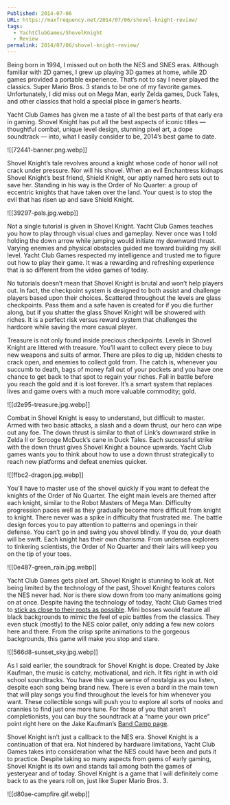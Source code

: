 ```yaml
---
Published: 2014-07-06
URL: https://maxfrequency.net/2014/07/06/shovel-knight-review/
tags:
  - YachtClubGames/ShovelKnight
  - Review
permalink: 2014/07/06/shovel-knight-review/
---
```

Being born in 1994, I missed out on both the NES and SNES eras. Although familiar with 2D games, I grew up playing 3D games at home, while 2D games provided a portable experience. That’s not to say I never played the classics. Super Mario Bros. 3 stands to be one of my favorite games. Unfortunately, I did miss out on Mega Man, early Zelda games, Duck Tales, and other classics that hold a special place in gamer’s hearts.

Yacht Club Games has given me a taste of all the best parts of that early era in gaming. Shovel Knight has put all the best aspects of iconic titles — thoughtful combat, unique level design, stunning pixel art, a dope soundtrack — into, what I easily consider to be, 2014’s best game to date.

![[72441-banner.png.webp]]

Shovel Knight’s tale revolves around a knight whose code of honor will not crack under pressure. Nor will his shovel. When an evil Enchantress kidnaps Shovel Knight’s best friend, Shield Knight, our aptly named hero sets out to save her. Standing in his way is the Order of No Quarter: a group of eccentric knights that have taken over the land.   Your quest is to stop the evil that has risen up and save Shield Knight.

![[39297-pals.jpg.webp]]

Not a single tutorial is given in Shovel Knight. Yacht Club Games teaches you how to play through visual clues and gameplay. Never once was I told holding the down arrow while jumping would initiate my downward thrust. Varying enemies and physical obstacles guided me toward building my skill level. Yacht Club Games respected my intelligence and trusted me to figure out how to play their game. It was a rewarding and refreshing experience that is so different from the video games of today.

No tutorials doesn’t mean that Shovel Knight is brutal and won’t help players out. In fact, the checkpoint system is designed to both assist and challenge players based upon their choices. Scattered throughout the levels are glass checkpoints. Pass them and a safe haven is created for if you die further along, but if you shatter the glass Shovel Knight will be showered with riches. It is a perfect risk versus reward system that challenges the hardcore while saving the more casual player.

Treasure is not only found inside precious checkpoints. Levels in Shovel Knight are littered with treasure. You’ll want to collect every piece to buy new weapons and suits of armor. There are piles to dig up, hidden chests to crack open, and enemies to collect gold from. The catch is, whenever you succumb to death, bags of money fall out of your pockets and you have one chance to get back to that spot to regain your riches. Fall in battle before you reach the gold and it is lost forever. It’s a smart system that replaces lives and game overs with a much more valuable commodity; gold.

![[d2e95-treasure.jpg.webp]]

Combat in Shovel Knight is easy to understand, but difficult to master. Armed with two basic attacks, a slash and a down thrust, our hero can wipe out any foe. The down thrust is similar to that of Link’s downward strike in Zelda II or Scrooge McDuck’s cane in Duck Tales. Each successful strike with the down thrust gives Shovel Knight a bounce upwards.  Yacht Club games wants you to think about how to use a down thrust strategically to reach new platforms and defeat enemies quicker.

![[ffbc2-dragon.jpg.webp]]

You’ll have to master use of the shovel quickly if you want to defeat the knights of the Order of No Quarter. The eight main levels are themed after each knight, similar to the Robot Masters of Mega Man. Difficulty progression paces well as they gradually become more difficult from knight to knight. There never was a spike in difficulty that frustrated me. The battle design forces you to pay attention to patterns and openings in their defense. You can’t go in and swing you shovel blindly. If you do, your death will be swift. Each knight has their own charisma. From undersea explorers to tinkering scientists, the Order of No Quarter and their lairs will keep you on the tip of your toes.

![[0e487-green_rain.jpg.webp]]

Yacht Club Games gets pixel art. Shovel Knight is stunning to look at. Not being limited by the technology of the past, Shovel Knight features colors the NES never had. Nor is there slow down from too many animations going on at once. Despite having the technology of today, Yacht Club Games tried to [stick as close to their roots as possible](http://www.gamasutra.com/blogs/DavidDAngelo/20140625/219383/Breaking_the_NES_for_Shovel_Knight.php). Mini bosses would feature all black backgrounds to mimic the feel of epic battles from the classics. They even stuck (mostly) to the NES color pallet, only adding a few new colors here and there. From the crisp sprite animations to the gorgeous backgrounds, this game will make you stop and stare.

![[566d8-sunset_sky.jpg.webp]]

As I said earlier, the soundtrack for Shovel Knight is dope. Created by Jake Kaufman, the music is catchy, motivational, and rich. It fits right in with old school soundtracks. You have this vague sense of nostalgia as you listen, despite each song being brand new. There is even a bard in the main town that will play songs you find throughout the levels for him whenever you want. These collectible songs will push you to explore all sorts of nooks and crannies to find just one more tune. For those of you that aren’t completionists, you can buy the soundtrack at a “name your own price” point right here on the Jake Kaufman’s [Band Camp page](http://virt.bandcamp.com/album/shovel-knight-original-soundtrack).

Shovel Knight isn’t just a callback to the NES era. Shovel Knight is a continuation of that era. Not hindered by hardware limitations, Yacht Club Games takes into consideration what the NES could have been and puts it to practice. Despite taking so many aspects from gems of early gaming, Shovel Knight is its own and stands tall among both the games of yesteryear and of today. Shovel Knight is a game that I will definitely come back to as the years roll on, just like Super Mario Bros. 3.

![[d80ae-campfire.gif.webp]]